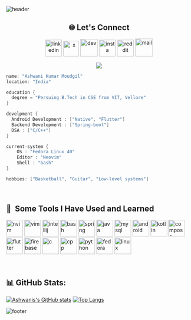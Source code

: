 ![header](https://capsule-render.vercel.app/api?type=waving&color=gradient&customColorList=5,1,5,12,21&text=Hi%20There!&height=150&animation=fadeIn&fontSize=75)
<h2 align="center"> 🌐 Let's Connect </h2>
<p align="center">
  <a href = "https://www.linkedin.com/in/ashwani-kumar-moudgil-122883254/"><img src="https://cdn.jsdelivr.net/gh/devicons/devicon@latest/icons/linkedin/linkedin-original.svg" alt="linkedin" width="45" height="45"/></a>
  <a href = "https://x.com/AshwaniKumarMo3"><img src="https://cdn.iconfinder.com/stored_data/1732096/128/png?token=1717656111-sE604UJiJ9PH0OBE09QHhcSrzlqBcm3q4Q9zzLEvvss%3D" alt="x" width="42" height="42"/></a>
  <a href = "https://dev.to/ashwani1330"><img src="https://cdn3.iconfinder.com/data/icons/logos-and-brands-adobe/512/84_Dev-512.png" alt="dev" width="47" height="47"/></a>
  <a href = "https://www.instagram.com/ashwani_kr_moudgil?igsh=MWFyM2J2N3lwOXRyZw=="><img src="https://cdn2.iconfinder.com/data/icons/social-icons-33/128/Instagram-512.png" alt="insta" width="45=" height="45"/></a>
  <a href="https://www.reddit.com/user/Ashwani1330/"><img src="https://cdn3.iconfinder.com/data/icons/2018-social-media-logotypes/1000/2018_social_media_popular_app_logo_reddit-128.png" alt="reddit" width="45" height="45"/></a>
  <a href="mailto:ashwanihabri@gmail.com"><img src="https://cdn4.iconfinder.com/data/icons/social-media-logos-6/512/112-gmail_email_mail-512.png" alt="mail" width="48" height="48"/></a>
</p>


<p align="center">
  <img src="https://img.wattpad.com/e82421ac42eb5da25835873bf8337408c9917a4a/68747470733a2f2f73332e616d617a6f6e6177732e636f6d2f776174747061642d6d656469612d736572766963652f53746f7279496d6167652f5453536f3831596d6837526772513d3d2d3433363534383738342e313533376132303864626638313063643635393635383931333531362e676966"/>
</p>

```kotlin
name: "Ashwani Kumar Moudgil"
location: "India"

education {
  degree = "Persuing B.Tech in CSE from VIT, Vellore"
}

develpment {
  Android Development : ["Native", "Flutter"]
  Backend Development : ["Spring-boot"]
  DSA : ["C/C++"]
}

current-system {
    OS : "Fedora Linux 40"
    Editor : "Neovim"
    Shell : "bash"
}

hobbies: ["Basketball", "Guitar", "Low-level systems"]
```

<br>

<h2> 🚀 &nbsp;Some Tools I Have Used and Learned</h2>
<p align="left">
  <img src="https://cdn.jsdelivr.net/gh/devicons/devicon@latest/icons/neovim/neovim-original.svg" alt="nvim" width="45" height="45"/>
  <img src="https://cdn.jsdelivr.net/gh/devicons/devicon@latest/icons/vim/vim-original.svg" alt="vim" width="45" height="45"/>
  <img src="https://cdn.jsdelivr.net/gh/devicons/devicon@latest/icons/intellij/intellij-original.svg" alt="intellij" width="45" height="45"/>
  <img src="https://cdn.jsdelivr.net/gh/devicons/devicon/icons/bash/bash-original.svg" alt="bash" width="45" height="45"/>
  <img src="https://cdn.jsdelivr.net/gh/devicons/devicon@latest/icons/spring/spring-original.svg" alt="spring" width="45" height="45"/>
  <img src="https://cdn.jsdelivr.net/gh/devicons/devicon@latest/icons/java/java-original.svg" alt="java" width="45" height="45"/>
  <img src="https://cdn.jsdelivr.net/gh/devicons/devicon@latest/icons/mysql/mysql-original.svg" alt="mysql" width="45" height="45"/>
  <img src="https://cdn.jsdelivr.net/gh/devicons/devicon@latest/icons/androidstudio/androidstudio-original.svg" alt="android" width="45" height="45"/>
  <img src = "https://cdn.jsdelivr.net/gh/devicons/devicon@latest/icons/kotlin/kotlin-original.svg" alt="kotlin" width="45" height="45"/>
  <img src="https://cdn.jsdelivr.net/gh/devicons/devicon@latest/icons/jetpackcompose/jetpackcompose-original.svg" alt="compose" width="45" height="45"/>
  <img src="https://cdn.jsdelivr.net/gh/devicons/devicon@latest/icons/flutter/flutter-original.svg" alt="flutter" width="45" height="45"/>
  <img src = "https://cdn.jsdelivr.net/gh/devicons/devicon@latest/icons/firebase/firebase-original.svg" alt="firebase" width="45" height="45"/>
  <img src="https://cdn.jsdelivr.net/gh/devicons/devicon@latest/icons/c/c-original.svg" alt="c" width="45" height="45"/>
  <img src="https://cdn.jsdelivr.net/gh/devicons/devicon@latest/icons/cplusplus/cplusplus-original.svg" alt="cpp" width="45" height="45"/>
  <img src="https://cdn.jsdelivr.net/gh/devicons/devicon@latest/icons/python/python-original.svg" alt="python" width="45" height="45"/>
  <img src="https://cdn.jsdelivr.net/gh/devicons/devicon@latest/icons/fedora/fedora-original.svg" alt="fedora" width="45" height="45"/>
  <img src="https://cdn.jsdelivr.net/gh/devicons/devicon@latest/icons/linux/linux-original.svg" alt="linux" width="45" height="45"/>
</p>

<br>

## 📊 GitHub Stats:
[![Ashwanis's GitHub stats](https://github-readme-stats.vercel.app/api?username=Ashwani1330&show_icons=true&line_height=29&theme=tokyonight)](https://github.com/Ashwani1330/github-readme-stats) [![Top Langs](https://github-readme-stats.vercel.app/api/top-langs/?username=Ashwani1330&layout=donut&exclude_repo=Space_Catalogue,Jupyter_Python&langs_count=5&theme=tokyonight)](https://github.com/Ashwani1330/github-readme-stats)

![footer](https://capsule-render.vercel.app/api?type=waving&color=gradient&customColorList=5,2,5,12,21&section=footer)

